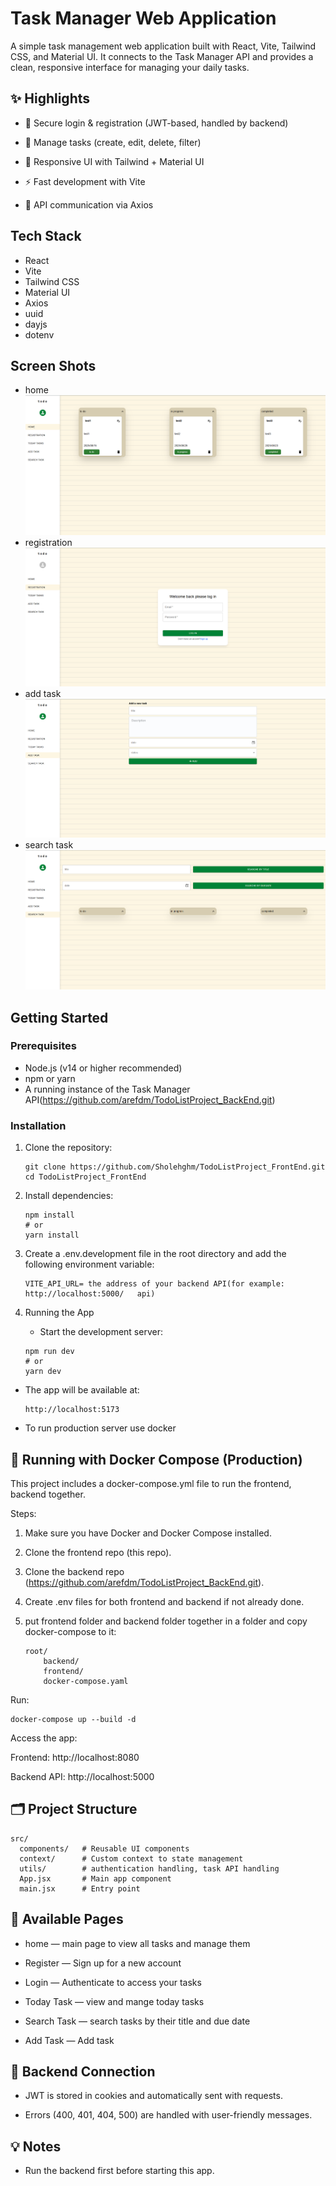 # Task Manager Web Application

A simple task management web application built with React, Vite, Tailwind CSS, and Material UI.
It connects to the Task Manager API and provides a clean, responsive interface for managing your daily tasks.

## ✨ Highlights

- 🔐 Secure login & registration (JWT-based, handled by backend)

- 📝 Manage tasks (create, edit, delete, filter)

- 🎨 Responsive UI with Tailwind + Material UI

- ⚡ Fast development with Vite

- 📡 API communication via Axios

## Tech Stack

- React
- Vite
- Tailwind CSS
- Material UI
- Axios
- uuid
- dayjs
- dotenv

## Screen Shots
- home
![home](./screenShots/home.png)
- registration
![registration](./screenShots/login.png)
- add task
![add task](./screenShots/addtask.png)
- search task
![search task](./screenShots/searchtask.png)


## Getting Started

### Prerequisites

- Node.js (v14 or higher recommended)
- npm or yarn
- A running instance of the Task Manager API(https://github.com/arefdm/TodoListProject_BackEnd.git)

### Installation

1. Clone the repository:

   ```
   git clone https://github.com/Sholehghm/TodoListProject_FrontEnd.git
   cd TodoListProject_FrontEnd
   ```

2. Install dependencies:

   ```
   npm install
   # or
   yarn install
   ```

3. Create a .env.development file in the root directory and add the following environment variable:

   ```
   VITE_API_URL= the address of your backend API(for example: http://localhost:5000/   api)
   ```

4. Running the App

   - Start the development server:

   ```
   npm run dev
   # or
   yarn dev
   ```

- The app will be available at:

  ```
  http://localhost:5173
  ```
- To run production server use docker

## 🚀 Running with Docker Compose (Production)

This project includes a docker-compose.yml file to run the frontend, backend together.

Steps:

1. Make sure you have Docker and Docker Compose installed.

2. Clone the frontend repo (this repo).

3. Clone the backend repo (https://github.com/arefdm/TodoListProject_BackEnd.git).

4. Create .env files for both frontend and backend if not already done.

5. put frontend folder and backend folder together in a folder and copy docker-compose to it:
   ```
   root/
       backend/
       frontend/
       docker-compose.yaml
   ```

Run:
```
docker-compose up --build -d
```

Access the app:

Frontend: http://localhost:8080

Backend API: http://localhost:5000

## 🗂 Project Structure

```
src/
  components/   # Reusable UI components
  context/      # Custom context to state management
  utils/        # authentication handling, task API handling
  App.jsx       # Main app component
  main.jsx      # Entry point
```

## 📄 Available Pages

- home — main page to view all tasks and manage them

- Register — Sign up for a new account

- Login — Authenticate to access your tasks

- Today Task — view and mange today tasks

- Search Task — search tasks by their title and due date

- Add Task — Add task


## 🔗 Backend Connection

- JWT is stored in cookies and automatically sent with requests.

- Errors (400, 401, 404, 500) are handled with user-friendly messages.

## 💡 Notes

- Run the backend first before starting this app.